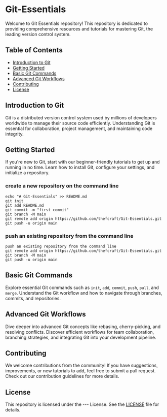 # Git-Essentials
Welcome to Git Essentials repository! This repository is dedicated to providing comprehensive resources and tutorials for mastering Git, the leading version control system.

## Table of Contents
- [Introduction to Git](#introduction-to-git)
- [Getting Started](#getting-started)
- [Basic Git Commands](#basic-git-commands)
- [Advanced Git Workflows](#advanced-git-workflows)
- [Contributing](#contributing)
- [License](#license)

## Introduction to Git
Git is a distributed version control system used by millions of developers worldwide to manage their source code efficiently. Understanding Git is essential for collaboration, project management, and maintaining code integrity.

## Getting Started
If you're new to Git, start with our beginner-friendly tutorials to get up and running in no time. Learn how to install Git, configure your settings, and initialize a repository.

### create a new repository on the command line
```
echo "# Git-Essentials" >> README.md
git init
git add README.md
git commit -m "first commit"
git branch -M main
git remote add origin https://github.com/thefcraft/Git-Essentials.git
git push -u origin main
```
### push an existing repository from the command line
```
push an existing repository from the command line
git remote add origin https://github.com/thefcraft/Git-Essentials.git
git branch -M main
git push -u origin main
```




## Basic Git Commands
Explore essential Git commands such as `init`, `add`, `commit`, `push`, `pull`, and `merge`. Understand the Git workflow and how to navigate through branches, commits, and repositories.

## Advanced Git Workflows
Dive deeper into advanced Git concepts like rebasing, cherry-picking, and resolving conflicts. Discover efficient workflows for team collaboration, branching strategies, and integrating Git into your development pipeline.

## Contributing
We welcome contributions from the community! If you have suggestions, improvements, or new tutorials to add, feel free to submit a pull request. Check out our contribution guidelines for more details.

## License
This repository is licensed under the --- License. See the [LICENSE](LICENSE) file for details.

